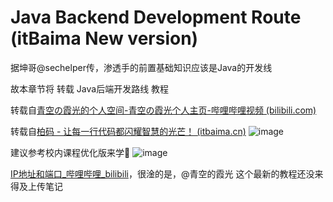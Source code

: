 # Java Backend Development Route (itBaima New version)
据坤哥@sechelper传，渗透手的前置基础知识应该是Java的开发线

故本章节将 转载 Java后端开发路线 教程

转载自[青空の霞光的个人空间-青空の霞光个人主页-哔哩哔哩视频 (bilibili.com)](https://space.bilibili.com/37737161)

转载自[柏码 - 让每一行代码都闪耀智慧的光芒！ (itbaima.cn)](https://www.itbaima.cn/)
![image](https://github.com/Sciencekex/JavaSE-tutorial/blob/main/img/PixPin_2024-08-04_11-05-30.jpg)

建议参考校内课程优化版来学🤔
![image](https://github.com/Sciencekex/JavaSE-tutorial/blob/main/img/%E8%AF%BE%E7%A8%8B%E7%BB%93%E6%9E%84-%E4%BC%98%E5%8C%96%E7%89%88%20-%20%E5%89%AF%E6%9C%AC.png)

[IP地址和端口_哔哩哔哩_bilibili](https://www.bilibili.com/video/BV1kS421X7rq/?p=4)，很淦的是，@青空的霞光 这个最新的教程还没来得及上传笔记
